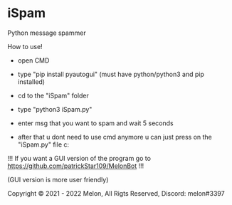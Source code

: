 # iSpam
Python message spammer 


How to use!

- open CMD

- type "pip install pyautogui" (must have python/python3 and pip installed)

- cd to the "iSpam" folder 

- type "python3 iSpam.py" 

- enter msg that you want to spam and wait 5 seconds 

- after that u dont need to use cmd anymore u can just press on the "iSpam.py" file c:

!!! If you want a GUI version of the program go to https://github.com/patrickStar109/MelonBot !!!

(GUI version is more user friendly)

Copyright © 2021 - 2022 Melon, All Rigts Reserved, Discord: melon#3397
